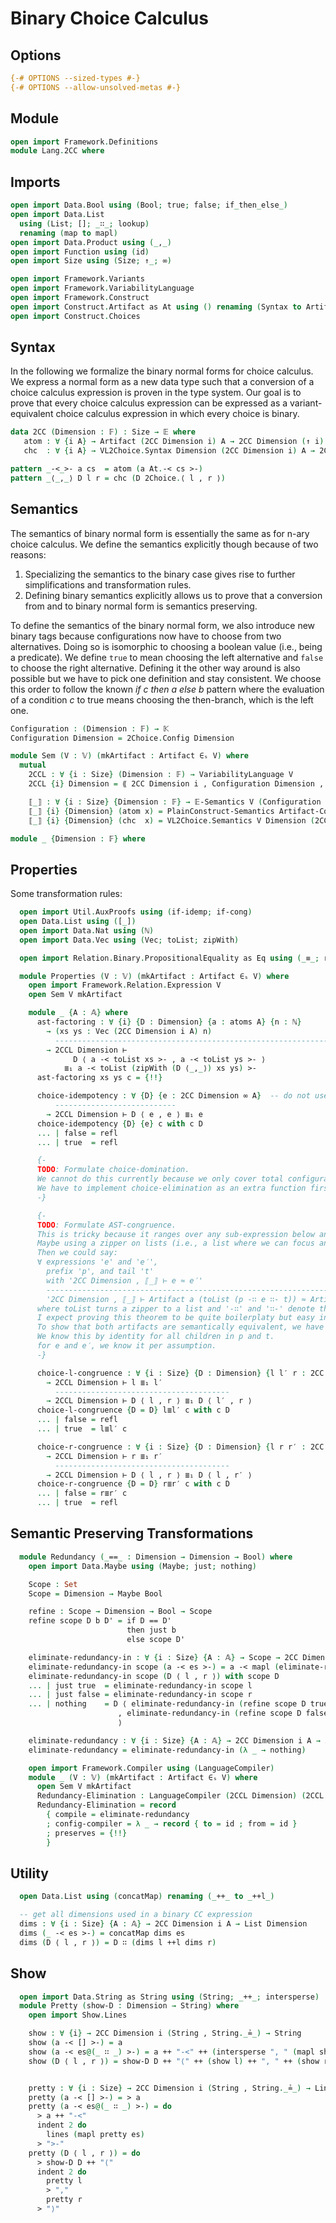 # Binary Choice Calculus

## Options

```agda
{-# OPTIONS --sized-types #-}
{-# OPTIONS --allow-unsolved-metas #-}
```

## Module

```agda
open import Framework.Definitions
module Lang.2CC where
```

## Imports

```agda
open import Data.Bool using (Bool; true; false; if_then_else_)
open import Data.List
  using (List; []; _∷_; lookup)
  renaming (map to mapl)
open import Data.Product using (_,_)
open import Function using (id)
open import Size using (Size; ↑_; ∞)

open import Framework.Variants
open import Framework.VariabilityLanguage
open import Framework.Construct
open import Construct.Artifact as At using () renaming (Syntax to Artifact; Construct to Artifact-Construct)
open import Construct.Choices
```

## Syntax

In the following we formalize the binary normal forms for choice calculus. We express a normal form as a new data type such that a conversion of a choice calculus expression is proven in the type system. Our goal is to prove that every choice calculus expression can be expressed as a variant-equivalent choice calculus expression in which every choice is binary.

```agda
data 2CC (Dimension : 𝔽) : Size → 𝔼 where
   atom : ∀ {i A} → Artifact (2CC Dimension i) A → 2CC Dimension (↑ i) A
   chc  : ∀ {i A} → VL2Choice.Syntax Dimension (2CC Dimension i) A → 2CC Dimension (↑ i) A

pattern _-<_>- a cs  = atom (a At.-< cs >-)
pattern _⟨_,_⟩ D l r = chc (D 2Choice.⟨ l , r ⟩)
```

## Semantics

The semantics of binary normal form is essentially the same as for n-ary choice calculus.
We define the semantics explicitly though because of two reasons:

1. Specializing the semantics to the binary case gives rise to further simplifications and transformation rules.
2. Defining binary semantics explicitly allows us to prove that a conversion from and to binary normal form is semantics preserving.

To define the semantics of the binary normal form, we also introduce new binary tags because configurations now have to choose from two alternatives.
Doing so is isomorphic to choosing a boolean value (i.e., being a predicate).
We define `true` to mean choosing the left alternative and `false` to choose the right alternative.
Defining it the other way around is also possible but we have to pick one definition and stay consistent.
We choose this order to follow the known _if c then a else b_ pattern where the evaluation of a condition _c_ to true means choosing the then-branch, which is the left one.
```agda
Configuration : (Dimension : 𝔽) → 𝕂
Configuration Dimension = 2Choice.Config Dimension

module Sem (V : 𝕍) (mkArtifact : Artifact ∈ₛ V) where
  mutual
    2CCL : ∀ {i : Size} (Dimension : 𝔽) → VariabilityLanguage V
    2CCL {i} Dimension = ⟪ 2CC Dimension i , Configuration Dimension , ⟦_⟧ ⟫

    ⟦_⟧ : ∀ {i : Size} {Dimension : 𝔽} → 𝔼-Semantics V (Configuration Dimension) (2CC Dimension i)
    ⟦_⟧ {i} {Dimension} (atom x) = PlainConstruct-Semantics Artifact-Construct mkArtifact (2CCL Dimension) x
    ⟦_⟧ {i} {Dimension} (chc  x) = VL2Choice.Semantics V Dimension (2CCL Dimension) id x
```

```agda
module _ {Dimension : 𝔽} where
```

## Properties

Some transformation rules:
```agda
  open import Util.AuxProofs using (if-idemp; if-cong)
  open Data.List using ([_])
  open import Data.Nat using (ℕ)
  open import Data.Vec using (Vec; toList; zipWith)

  open import Relation.Binary.PropositionalEquality as Eq using (_≡_; refl)

  module Properties (V : 𝕍) (mkArtifact : Artifact ∈ₛ V) where
    open import Framework.Relation.Expression V
    open Sem V mkArtifact

    module _ {A : 𝔸} where
      ast-factoring : ∀ {i} {D : Dimension} {a : atoms A} {n : ℕ}
        → (xs ys : Vec (2CC Dimension i A) n)
          -------------------------------------------------------------------------------------
        → 2CCL Dimension ⊢
              D ⟨ a -< toList xs >- , a -< toList ys >- ⟩
            ≣₁ a -< toList (zipWith (D ⟨_,_⟩) xs ys) >-
      ast-factoring xs ys c = {!!}

      choice-idempotency : ∀ {D} {e : 2CC Dimension ∞ A}  -- do not use ∞ here?
          ---------------------------
        → 2CCL Dimension ⊢ D ⟨ e , e ⟩ ≣₁ e
      choice-idempotency {D} {e} c with c D
      ... | false = refl
      ... | true  = refl

      {-
      TODO: Formulate choice-domination.
      We cannot do this currently because we only cover total configurations so far.
      We have to implement choice-elimination as an extra function first.
      -}

      {-
      TODO: Formulate AST-congruence.
      This is tricky because it ranges over any sub-expression below an artifact (i.e., an arbitrary element in that list).
      Maybe using a zipper on lists (i.e., a list where we can focus any element except for just the head) is what we want here.
      Then we could say:
      ∀ expressions 'e' and 'e′',
        prefix 'p', and tail 't'
        with '2CC Dimension , ⟦_⟧ ⊢ e ≈ e′'
        -----------------------------------------------------------------------------------
        '2CC Dimension , ⟦_⟧ ⊢ Artifact a (toList (p -∷ e ∷- t)) ≈ Artifact a (toList (p -∷ e′ ∷- t))'
      where toList turns a zipper to a list and '-∷' and '∷-' denote the focus location behind the prefix and before the tail in the zipper.
      I expect proving this theorem to be quite boilerplaty but easy in theory:
      To show that both artifacts are semantically equivalent, we have to show that all the child nodes remain semantically equal.
      We know this by identity for all children in p and t.
      for e and e′, we know it per assumption.
      -}

      choice-l-congruence : ∀ {i : Size} {D : Dimension} {l l′ r : 2CC Dimension i A}
        → 2CCL Dimension ⊢ l ≣₁ l′
          ---------------------------------------
        → 2CCL Dimension ⊢ D ⟨ l , r ⟩ ≣₁ D ⟨ l′ , r ⟩
      choice-l-congruence {D = D} l≣l′ c with c D
      ... | false = refl
      ... | true  = l≣l′ c

      choice-r-congruence : ∀ {i : Size} {D : Dimension} {l r r′ : 2CC Dimension i A}
        → 2CCL Dimension ⊢ r ≣₁ r′
          ---------------------------------------
        → 2CCL Dimension ⊢ D ⟨ l , r ⟩ ≣₁ D ⟨ l , r′ ⟩
      choice-r-congruence {D = D} r≣r′ c with c D
      ... | false = r≣r′ c
      ... | true  = refl
```

## Semantic Preserving Transformations

```agda
  module Redundancy (_==_ : Dimension → Dimension → Bool) where
    open import Data.Maybe using (Maybe; just; nothing)

    Scope : Set
    Scope = Dimension → Maybe Bool

    refine : Scope → Dimension → Bool → Scope
    refine scope D b D' = if D == D'
                          then just b
                          else scope D'

    eliminate-redundancy-in : ∀ {i : Size} {A : 𝔸} → Scope → 2CC Dimension i A → 2CC Dimension ∞ A
    eliminate-redundancy-in scope (a -< es >-) = a -< mapl (eliminate-redundancy-in scope) es >-
    eliminate-redundancy-in scope (D ⟨ l , r ⟩) with scope D
    ... | just true  = eliminate-redundancy-in scope l
    ... | just false = eliminate-redundancy-in scope r
    ... | nothing    = D ⟨ eliminate-redundancy-in (refine scope D true ) l
                        , eliminate-redundancy-in (refine scope D false) r
                        ⟩

    eliminate-redundancy : ∀ {i : Size} {A : 𝔸} → 2CC Dimension i A → 2CC Dimension ∞ A
    eliminate-redundancy = eliminate-redundancy-in (λ _ → nothing)

    open import Framework.Compiler using (LanguageCompiler)
    module _ (V : 𝕍) (mkArtifact : Artifact ∈ₛ V) where
      open Sem V mkArtifact
      Redundancy-Elimination : LanguageCompiler (2CCL Dimension) (2CCL Dimension)
      Redundancy-Elimination = record
        { compile = eliminate-redundancy
        ; config-compiler = λ _ → record { to = id ; from = id }
        ; preserves = {!!}
        }
```

## Utility

```agda
  open Data.List using (concatMap) renaming (_++_ to _++l_)

  -- get all dimensions used in a binary CC expression
  dims : ∀ {i : Size} {A : 𝔸} → 2CC Dimension i A → List Dimension
  dims (_ -< es >-) = concatMap dims es
  dims (D ⟨ l , r ⟩) = D ∷ (dims l ++l dims r)
```

## Show

```agda
  open import Data.String as String using (String; _++_; intersperse)
  module Pretty (show-D : Dimension → String) where
    open import Show.Lines

    show : ∀ {i} → 2CC Dimension i (String , String._≟_) → String
    show (a -< [] >-) = a
    show (a -< es@(_ ∷ _) >-) = a ++ "-<" ++ (intersperse ", " (mapl show es)) ++ ">-"
    show (D ⟨ l , r ⟩) = show-D D ++ "⟨" ++ (show l) ++ ", " ++ (show r) ++ "⟩"


    pretty : ∀ {i : Size} → 2CC Dimension i (String , String._≟_) → Lines
    pretty (a -< [] >-) = > a
    pretty (a -< es@(_ ∷ _) >-) = do
      > a ++ "-<"
      indent 2 do
        lines (mapl pretty es)
      > ">-"
    pretty (D ⟨ l , r ⟩) = do
      > show-D D ++ "⟨"
      indent 2 do
        pretty l
        > ","
        pretty r
      > "⟩"
```
